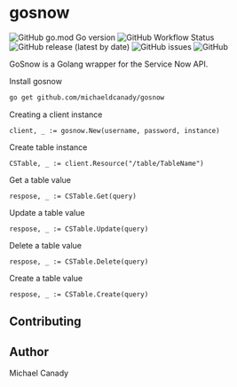 # gosnow

![GitHub go.mod Go version](https://img.shields.io/github/go-mod/go-version/michaeldcanady/gosnow?style=plastic)
![GitHub Workflow Status](https://img.shields.io/github/workflow/status/michaeldcanady/gosnow/Go?style=plastic)
![GitHub release (latest by date)](https://img.shields.io/github/v/release/michaeldcanady/gosnow?style=plastic)
![GitHub issues](https://img.shields.io/github/issues/michaeldcanady/gosnow?style=plastic)
![GitHub](https://img.shields.io/github/license/michaeldcanady/gosnow?style=plastic)

GoSnow is a Golang wrapper for the Service Now API.

Install gosnow
```bash
go get github.com/michaeldcanady/gosnow
```
Creating a client instance
``` golang
client, _ := gosnow.New(username, password, instance)
```
Create table instance
```golang
CSTable, _ := client.Resource("/table/TableName")
```
Get a table value
```golang
respose, _ := CSTable.Get(query)
```
Update a table value
```golang
respose, _ := CSTable.Update(query)
```
Delete a table value
```golang
respose, _ := CSTable.Delete(query)
```
Create a table value
```golang
respose, _ := CSTable.Create(query)
```
## Contributing

## Author

Michael Canady
